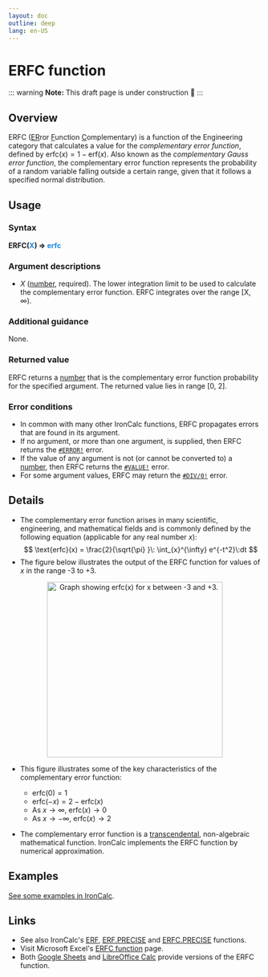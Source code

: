 ```yaml
---
layout: doc
outline: deep
lang: en-US
---
```

# ERFC function
::: warning
**Note:** This draft page is under construction 🚧
:::
## Overview
ERFC (<u>ER</u>ror <u>F</u>unction <u>C</u>omplementary) is a function of the Engineering category that calculates a value for the _complementary error function_, defined by $\text{erfc}(x) = 1 - \text{erf}(x)$. Also known as the _complementary Gauss error function_, the complementary error function represents the probability of a random variable falling outside a certain range, given that it follows a specified normal distribution.
## Usage
### Syntax
**ERFC(<span title="Number" style="color:#1E88E5">X</span>) => <span title="Number" style="color:#1E88E5">erfc</span>**
### Argument descriptions
* *X* ([number](/features/value-types#numbers), required). The lower integration limit to be used to calculate the complementary error function. ERFC integrates over the range [X, $\infty$).
### Additional guidance
None.
### Returned value
ERFC returns a [number](/features/value-types#numbers) that is the complementary error function probability for the specified argument. The returned value lies in range [0, 2].
### Error conditions
* In common with many other IronCalc functions, ERFC propagates errors that are found in its argument.
* If no argument, or more than one argument, is supplied, then ERFC returns the [`#ERROR!`](/features/error-types.md#error) error.
* If the value of any argument is not (or cannot be converted to) a [number](/features/value-types#numbers), then ERFC returns the [`#VALUE!`](/features/error-types.md#value) error.
* For some argument values, ERFC may return the [`#DIV/0!`](/features/error-types.md#div-0) error.

<!--@include: ../markdown-snippets/error-type-details.txt-->
## Details
* The complementary error function arises in many scientific, engineering, and mathematical fields and is commonly defined by the following equation (applicable for any real number $x$):
$$
\text{erfc}(x) = \frac{2}{\sqrt{\pi} }\: \int_{x}^{\infty} e^{-t^2}\:dt
$$
* The figure below illustrates the output of the ERFC function for values of $x$ in the range -3 to +3.
<center><img src="/functions/images/complementary-error-function-curve.png" width="350" alt="Graph showing erfc(x) for x between -3 and +3."></center>

* This figure illustrates some of the key characteristics of the complementary error function:

  * $\text{erfc}(0) = 1$
  * $\text{erfc}(-x) = 2-\text{erfc}(x)$
  * As $x \rightarrow \infty$, $\text{erfc}(x) \rightarrow 0$
  * As $x \rightarrow -\infty$, $\text{erfc}(x) \rightarrow 2$

* The complementary error function is a [transcendental](https://en.wikipedia.org/wiki/Transcendental_function), non-algebraic mathematical function. IronCalc implements the ERFC function by numerical approximation.
## Examples
[See some examples in IronCalc](https://app.ironcalc.com/?example=erfc).

## Links
* See also IronCalc's [ERF](/functions/engineering/erf.md), [ERF.PRECISE](/functions/engineering/erf-precise.md) and [ERFC.PRECISE](/functions/engineering/erfc-precise.md) functions.
* Visit Microsoft Excel's [ERFC function](https://support.microsoft.com/en-gb/office/erfc-function-736e0318-70ba-4e8b-8d08-461fe68b71b3) page.
* Both [Google Sheets](https://support.google.com/docs/answer/3093407) and [LibreOffice Calc](https://wiki.documentfoundation.org/Documentation/Calc_Functions/ERFC) provide versions of the ERFC function.